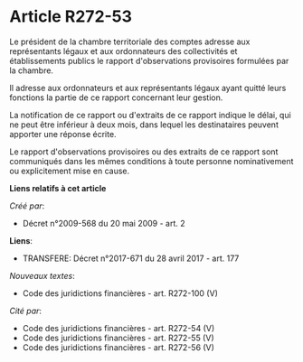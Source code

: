 # Article R272-53

Le président de la chambre territoriale des comptes adresse aux représentants légaux et aux ordonnateurs des collectivités et
établissements publics le rapport d'observations provisoires formulées par la chambre. 

Il adresse aux ordonnateurs et aux représentants légaux ayant quitté leurs fonctions la partie de ce rapport concernant leur
gestion. 

La notification de ce rapport ou d'extraits de ce rapport indique le délai, qui ne peut être inférieur à deux mois, dans
lequel les destinataires peuvent apporter une réponse écrite. 

Le rapport d'observations provisoires ou des extraits de ce rapport sont communiqués dans les mêmes conditions à toute
personne nominativement ou explicitement mise en cause.

**Liens relatifs à cet article**

_Créé par_:

  - Décret n°2009-568 du 20 mai 2009 - art. 2

**Liens**:

  - TRANSFERE: Décret n°2017-671 du 28 avril 2017 - art. 177

_Nouveaux textes_:

  - Code des juridictions financières - art. R272-100 (V)

_Cité par_:

  - Code des juridictions financières - art. R272-54 (V)
  - Code des juridictions financières - art. R272-55 (V)
  - Code des juridictions financières - art. R272-56 (V)
